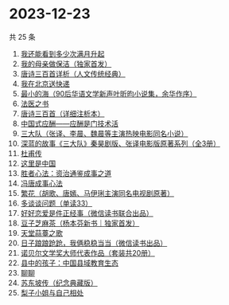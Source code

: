 # 2023-12-23

共 25 条

<!-- BEGIN WEREAD -->
<!-- 最后更新时间 2023-12-23 23:03:43 +0800 -->
1. [我还能看到多少次满月升起](https://weread.qq.com/web/bookDetail/79432840813ab8684g019b84)
1. [我的母亲做保洁（独家首发）](https://weread.qq.com/web/bookDetail/96932cc0813ab8676g01623c)
1. [唐诗三百首详析（人文传统经典）](https://weread.qq.com/web/bookDetail/80432090726e0b73804d1ea)
1. [我在北京送快递](https://weread.qq.com/web/bookDetail/51532c40813ab7c0ag019c84)
1. [最小的海（90后华语文学新声叶昕昀小说集，余华作序）](https://weread.qq.com/web/bookDetail/cdd32840813ab8671g01450a)
1. [法医之书](https://weread.qq.com/web/bookDetail/b7332d50813ab866bg018727)
1. [唐诗三百首（详细注析本）](https://weread.qq.com/web/bookDetail/84d32df0726a21b984dfdf2)
1. [中国式应酬——应酬是门技术活](https://weread.qq.com/web/bookDetail/9eb32c60813ab864cg0148b3)
1. [三大队（张译、李晨、魏晨等主演热映电影同名小说）](https://weread.qq.com/web/bookDetail/1c2324c0813ab8660g014298)
1. [深蓝的故事《三大队》秦昊剧版、张译电影版原著系列（全3册）](https://weread.qq.com/web/bookDetail/e3f329d0813ab6f9bg018b89)
1. [杜甫传](https://weread.qq.com/web/bookDetail/cf3329e0721032a7cf3bf6d)
1. [这里是中国](https://weread.qq.com/web/bookDetail/084324d07193a89308476c4)
1. [胜者心法：资治通鉴成事之道](https://weread.qq.com/web/bookDetail/6ae329f0813ab8415g0145d5)
1. [冯唐成事心法](https://weread.qq.com/web/bookDetail/f2e328e072182b15f2e7179)
1. [繁花（胡歌、唐嫣、马伊琍主演同名电视剧原著）](https://weread.qq.com/web/bookDetail/ec8320b072162ea8ec8b401)
1. [多谈谈问题（单读33）](https://weread.qq.com/web/bookDetail/9b332c40813ab8006g011b92)
1. [好好恋爱是件正经事（微信读书联合出品）](https://weread.qq.com/web/bookDetail/9e032d00813ab8647g0187b4)
1. [豆子芝麻茶（杨本芬新书｜独家首发）](https://weread.qq.com/web/bookDetail/cf332d40813ab863dg015d98)
1. [天堂蒜薹之歌](https://weread.qq.com/web/bookDetail/a0132e4071935f67a0106c4)
1. [日子踉踉跄跄，我俩稳稳当当（微信读书出品）](https://weread.qq.com/web/bookDetail/81f32da0813ab8622g01002f)
1. [诺贝尔文学奖大师代表作品（套装共20册）](https://weread.qq.com/web/bookDetail/73b32570716b19c173b173b)
1. [县中的孩子：中国县域教育生态](https://weread.qq.com/web/bookDetail/14e322e0813ab7ff9g012dff)
1. [聊聊](https://weread.qq.com/web/bookDetail/4d2322a0813ab8607g012cc1)
1. [苏东坡传（纪念典藏版）](https://weread.qq.com/web/bookDetail/33b32e605cd85c33bc67dea)
1. [梨子小姐与自己相处](https://weread.qq.com/web/bookDetail/6a732be0813ab7d9fg013905)
<!-- END WEREAD -->
